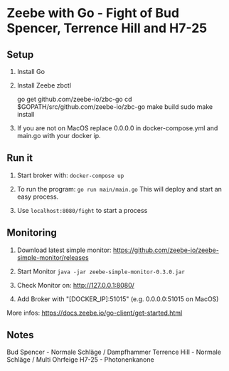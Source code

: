 # Zeebe with Go - Fight of Bud Spencer, Terrence Hill and H7-25

## Setup

1) Install Go

2) Install Zeebe zbctl

    go get github.com/zeebe-io/zbc-go
    cd $GOPATH/src/github.com/zeebe-io/zbc-go
    make build
    sudo make install

3) If you are not on MacOS replace 0.0.0.0 in docker-compose.yml and main.go with your docker ip.

## Run it

1) Start broker with: `docker-compose up`

2) To run the program: `go run main/main.go`
This will deploy and start an easy process.

3) Use `localhost:8080/fight` to start a process

## Monitoring

1) Download latest simple monitor: https://github.com/zeebe-io/zeebe-simple-monitor/releases

2) Start Monitor `java -jar zeebe-simple-monitor-0.3.0.jar`

3) Check Monitor on: http://127.0.0.1:8080/

4) Add Broker with "[DOCKER_IP]:51015" (e.g. 0.0.0.0:51015 on MacOS)

More infos: https://docs.zeebe.io/go-client/get-started.html

## Notes 

Bud Spencer - Normale Schläge / Dampfhammer
Terrence Hill - Normale Schläge / Multi Ohrfeige
H7-25 - Photonenkanone
